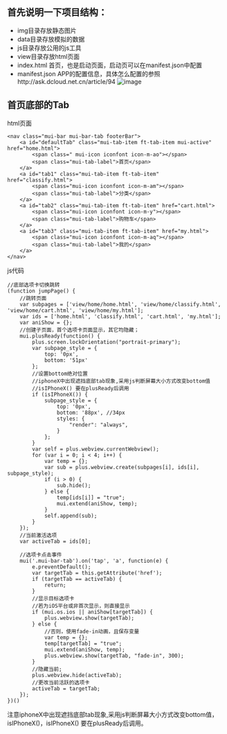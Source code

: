 ## 首先说明一下项目结构：
* img目录存放静态图片
* data目录存放模拟的数据
* js目录存放公用的js工具
* view目录存放html页面
* index.html 首页，也是启动页面，启动页可以在manifest.json中配置
* manifest.json APP的配置信息，具体怎么配置的参照http://ask.dcloud.net.cn/article/94
![image](https://github.com/gs-wenbing/mui-mall/blob/master/img/show/structure.png)

## 首页底部的Tab
html页面<br>
```
<nav class="mui-bar mui-bar-tab footerBar">
	<a id="defaultTab" class="mui-tab-item ft-tab-item mui-active" href="home.html">
		<span class=" mui-icon iconfont icon-m-ao"></span>
		<span class="mui-tab-label">首页</span>
	</a>
	<a id="tab1" class="mui-tab-item ft-tab-item" href="classify.html">
		<span class="mui-icon iconfont icon-m-am"></span>
		<span class="mui-tab-label">分类</span>
	</a>
	<a id="tab2" class="mui-tab-item ft-tab-item" href="cart.html">
		<span class="mui-icon iconfont icon-m-y"></span>
		<span class="mui-tab-label">购物车</span>
	</a>
	<a id="tab3" class="mui-tab-item ft-tab-item" href="my.html">
		<span class="mui-icon iconfont icon-m-aq"></span>
		<span class="mui-tab-label">我的</span>
	</a>
</nav>
```
js代码
```
//底部选项卡切换跳转
(function jumpPage() {
	//跳转页面
	var subpages = ['view/home/home.html', 'view/home/classify.html', 'view/home/cart.html', 'view/home/my.html'];
	var ids = ['home.html', 'classify.html', 'cart.html', 'my.html'];
	var aniShow = {};
	//创建子页面，首个选项卡页面显示，其它均隐藏；
	mui.plusReady(function() {
		plus.screen.lockOrientation("portrait-primary"); 
		var subpage_style = {
			top: '0px',
			bottom: '51px'
		};
		//设置bottom绝对位置
		//iphoneX中出现遮挡底部tab现象,采用js判断屏幕大小方式改变bottom值
		//isIPhoneX() 要在plusReady后调用
		if (isIPhoneX()) {
			subpage_style = {
				top: '0px',
				bottom: '88px', //34px
				styles: {
					"render": "always",
				}
			};
		}
		var self = plus.webview.currentWebview();
		for (var i = 0; i < 4; i++) {
			var temp = {};
			var sub = plus.webview.create(subpages[i], ids[i], subpage_style);
			if (i > 0) {
				sub.hide();
			} else {
				temp[ids[i]] = "true";
				mui.extend(aniShow, temp);
			}
			self.append(sub);
		}
	});
	//当前激活选项
	var activeTab = ids[0];

	//选项卡点击事件
	mui('.mui-bar-tab').on('tap', 'a', function(e) {
		e.preventDefault();
		var targetTab = this.getAttribute('href');
		if (targetTab == activeTab) {
			return;
		}
		//显示目标选项卡
		//若为iOS平台或非首次显示，则直接显示
		if (mui.os.ios || aniShow[targetTab]) {
			plus.webview.show(targetTab);
		} else {
			//否则，使用fade-in动画，且保存变量
			var temp = {};
			temp[targetTab] = "true";
			mui.extend(aniShow, temp);
			plus.webview.show(targetTab, "fade-in", 300);
		}
		//隐藏当前;
		plus.webview.hide(activeTab);
		//更改当前活跃的选项卡
		activeTab = targetTab;
	});
})()

```
注意iphoneX中出现遮挡底部tab现象,采用js判断屏幕大小方式改变bottom值，isIPhoneX()，isIPhoneX() 要在plusReady后调用。


